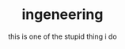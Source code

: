 ---
layout: page
title: ingeneering
subtitle: this is one of the stupid thing i do 
comments: true
---